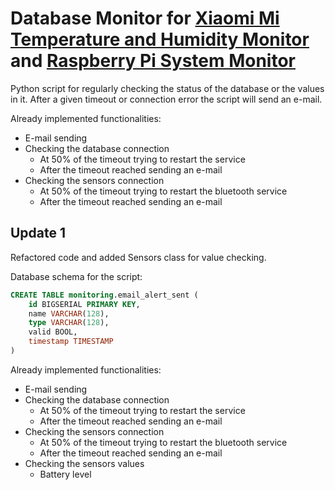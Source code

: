 # Database Monitor for [Xiaomi Mi Temperature and Humidity Monitor](https://github.com/593304/xiaomi_mitemp_monitor) and [Raspberry Pi System Monitor](https://github.com/593304/rpi_system_monitor)

Python script for regularly checking the status of the database or the values in it. 
After a given timeout or connection error the script will send an e-mail.

Already implemented functionalities:
  - E-mail sending
  - Checking the database connection
    - At 50% of the timeout trying to restart the service
    - After the timeout reached sending an e-mail
  - Checking the sensors connection
    - At 50% of the timeout trying to restart the bluetooth service
    - After the timeout reached sending an e-mail

## Update 1

Refactored code and added Sensors class for value checking.

Database schema for the script:
```SQL
CREATE TABLE monitoring.email_alert_sent (
    id BIGSERIAL PRIMARY KEY,
    name VARCHAR(128),
    type VARCHAR(128),
    valid BOOL,
    timestamp TIMESTAMP
)
```

Already implemented functionalities:
  - E-mail sending
  - Checking the database connection
    - At 50% of the timeout trying to restart the service
    - After the timeout reached sending an e-mail
  - Checking the sensors connection
    - At 50% of the timeout trying to restart the bluetooth service
    - After the timeout reached sending an e-mail
  - Checking the sensors values
    - Battery level
